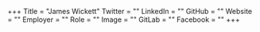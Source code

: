 +++
Title = "James Wickett"
Twitter = ""
LinkedIn = ""
GitHub = ""
Website = ""
Employer = ""
Role = ""
Image = ""
GitLab = ""
Facebook = ""
+++
